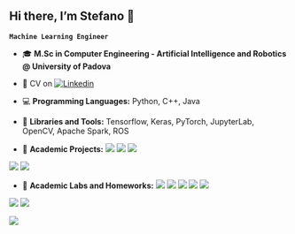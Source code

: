 ## Hi there, I’m Stefano 👋

**`Machine Learning Engineer`**

- :mortar_board: **M.Sc in Computer Engineering - Artificial Intelligence and Robotics @ University of Padova**
 
- :briefcase: CV on [![Linkedin](https://img.shields.io/badge/-LinkedIn-blue?style=flat&logo=Linkedin&logoColor=white)](https://www.linkedin.com/in/stefano-binotto/)
 
- :computer: **Programming Languages:** Python, C++, Java
 
- 🚀 **Libraries and Tools:** Tensorflow, Keras, PyTorch, JupyterLab, OpenCV, Apache Spark, ROS

- :floppy_disk: **Academic Projects:**
[![](https://img.shields.io/badge/Natural%20Language%20Processing-green)](https://github.com/stefanobinotto/Natural-Language-Processing-NLP.git)
[![](https://img.shields.io/badge/Computer%20Vision-orange)](https://github.com/stefanobinotto/Computer-Vision.git)
[![](https://img.shields.io/badge/Software%20Engineering-yellow)](https://github.com/stefanobinotto/Ingegneria-del-Software.git)

[![](https://img.shields.io/badge/Intelligent%20Robotics-brown)](https://github.com/stefanobinotto/Fetch-and-Delivery-Behaviour-for-an-Assistance-Robot.git)
[![](https://img.shields.io/badge/Learning%20From%20Networks-brown)]()

- :floppy_disk: **Academic Labs and Homeworks:**
[![](https://img.shields.io/badge/Big%20Data%20Processing-pink)](https://github.com/stefanobinotto/Big-Data-Computing.git)
[![](https://img.shields.io/badge/Reinforcement%20Learning-purple)](https://github.com/stefanobinotto/Reinforcement-Learning.git)
[![](https://img.shields.io/badge/Deep%20Learning-red)](https://github.com/stefanobinotto/Deep-Learning.git)
[![](https://img.shields.io/badge/Computer%20Vision-orange)](https://github.com/stefanobinotto/Computer-Vision-course.git)
[![](https://img.shields.io/badge/Intelligent%20Robotics-brown)](https://github.com/stefanobinotto/Intelligent-Robotics-course.git)



[![](https://img.shields.io/badge/Artificial%20Intelligence-blue)](https://github.com/stefanobinotto/pneumonia-xray-detection.git)
[![](https://img.shields.io/badge/Machine%20Learning-violet)](https://github.com/stefanobinotto/Machine-Learning.git)

![](https://komarev.com/ghpvc/?username=stefanobinotto)

<!--
- 🧠 **Personal Projects:**                DA AGGIUNGERE
  📚
  :bulb:
  💻 

![stefanobinotto's github stats](https://github-readme-stats.vercel.app/api?username=stefanobinotto&show_icons=true]&hide=["contribs","prs"]) 

**stefanobinotto/stefanobinotto** is a ✨ _special_ ✨ repository because its `README.md` (this file) appears on your GitHub profile.

Here are some ideas to get you started:

- 🔭 I’m currently working on ...
- 🌱 I’m currently learning ...
- 👯 I’m looking to collaborate on ...
- 🤔 I’m looking for help with ...
- 💬 Ask me about ...
- 📫 How to reach me: ...
- 😄 Pronouns: ...
- ⚡ Fun fact: ...
-->
